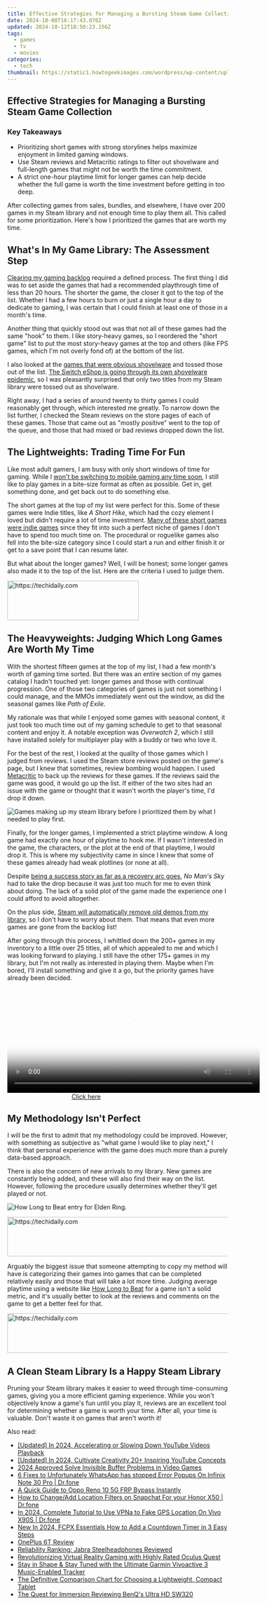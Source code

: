 ```yaml
---
title: Effective Strategies for Managing a Bursting Steam Game Collection
date: 2024-10-08T16:17:43.070Z
updated: 2024-10-12T18:50:23.156Z
tags:
  - games
  - tv
  - movies
categories:
  - tech
thumbnail: https://static1.howtogeekimages.com/wordpress/wp-content/uploads/2024/08/a-gaming-pc-with-several-steam-games-coming-out-of-the-screen-and-the-steam-logo-in-the-center.jpg
---
```


## Effective Strategies for Managing a Bursting Steam Game Collection

### Key Takeaways

* Prioritizing short games with strong storylines helps maximize enjoyment in limited gaming windows.
* Use Steam reviews and Metacritic ratings to filter out shovelware and full-length games that might not be worth the time commitment.
* A strict one-hour playtime limit for longer games can help decide whether the full game is worth the time investment before getting in too deep.

 After collecting games from sales, bundles, and elsewhere, I have over 200 games in my Steam library and not enough time to play them all. This called for some prioritization. Here's how I prioritized the games that are worth my time.

##  What's In My Game Library: The Assessment Step

[Clearing my gaming backlog](https://extra-information.techidaily.com/play-every-game-at-home-nba-streaming-made-simple-top-15/) required a defined process. The first thing I did was to set aside the games that had a recommended playthrough time of less than 20 hours. The shorter the game, the closer it got to the top of the list. Whether I had a few hours to burn or just a single hour a day to dedicate to gaming, I was certain that I could finish at least one of those in a month's time.

 Another thing that quickly stood out was that not all of these games had the same "hook" to them. I like story-heavy games, so I reordered the "short game" list to put the most story-heavy games at the top and others (like FPS games, which I'm not overly fond of) at the bottom of the list.

 I also looked at the [games that were obvious shovelware](https://buynow-reviews.techidaily.com/comprehensive-breakdown-of-samsungs-strategy-for-galaxy-s21-compact-and-intuitive-design/) and tossed those out of the list. [The Switch eShop is going through its own shovelware epidemic](https://instagram-video-recordings.techidaily.com/2024-approved-streamline-creative-filmmaking-with-instagrams-background-swap/), so I was pleasantly surprised that only two titles from my Steam library were tossed out as shovelware.

 Right away, I had a series of around twenty to thirty games I could reasonably get through, which interested me greatly. To narrow down the list further, I checked the Steam reviews on the store pages of each of these games. Those that came out as "mostly positive" went to the top of the queue, and those that had mixed or bad reviews dropped down the list.

##  The Lightweights: Trading Time For Fun

 Like most adult gamers, I am busy with only short windows of time for gaming. While I [won't be switching to mobile gaming any time soon](https://win-solutions.techidaily.com/the-ultimate-strategy-to-correct-mw3-dev-error-6068-as-you-head-into-2024/), I still like to play games in a bite-size format as often as possible. Get in, get something done, and get back out to do something else.

 The short games at the top of my list were perfect for this. Some of these games were Indie titles, like _A Short Hike_, which had the cozy element I loved but didn't require a lot of time investment. [Many of these short games were indie games](https://fix-guide.techidaily.com/how-to-fix-unresponsive-touch-screen-on-itel-s23plus-drfone-by-drfone-fix-android-problems-fix-android-problems/) since they fit into such a perfect niche of games I don't have to spend too much time on. The procedural or roguelike games also fell into the bite-size category since I could start a run and either finish it or get to a save point that I can resume later.

 But what about the longer games? Well, I will be honest; some longer games also made it to the top of the list. Here are the criteria I used to judge them.

<!-- affiliate ads begin -->
<a href="https://aligracehair.sjv.io/c/5597632/2016129/19272" target="_top" id="2016129">
  <img src="//a.impactradius-go.com/display-ad/19272-2016129" border="0" alt="https://techidaily.com" width="300" height="90"/>
</a>
<img height="0" width="0" src="https://aligracehair.sjv.io/i/5597632/2016129/19272" style="position:absolute;visibility:hidden;" border="0" />
<!-- affiliate ads end -->

##  The Heavyweights: Judging Which Long Games Are Worth My Time

 With the shortest fifteen games at the top of my list, I had a few month's worth of gaming time sorted. But there was an entire section of my games catalog I hadn't touched yet: longer games and those with continual progression. One of those two categories of games is just not something I could manage, and the MMOs immediately went out the window, as did the seasonal games like _Path of Exile_.

 My rationale was that while I enjoyed some games with seasonal content, it just took too much time out of my gaming schedule to get to that seasonal content and enjoy it. A notable exception was _Overwatch 2_, which I still have installed solely for multiplayer play with a buddy or two who love it.

 For the best of the rest, I looked at the quality of those games which I judged from reviews. I used the Steam store reviews posted on the game's page, but I knew that sometimes, review bombing would happen. I used [Metacritic](https://www.metacritic.com/) to back up the reviews for these games. If the reviews said the game was good, it would go up the list. If either of the two sites had an issue with the game or thought that it wasn't worth the player's time, I'd drop it down.

![Games making up my steam library before I prioritized them by what I needed to play first.](https://static1.howtogeekimages.com/wordpress/wp-content/uploads/2024/08/my-library-before-prioritizing.png) 

 Finally, for the longer games, I implemented a strict playtime window. A long game had exactly one hour of playtime to hook me. If I wasn't interested in the game, the characters, or the plot at the end of that playtime, I would drop it. This is where my subjectivity came in since I knew that some of these games already had weak plotlines (or none at all).

 Despite [being a success story as far as a recovery arc goes](https://www.polygon.com/gaming/23939222/no-mans-sky-2023-review), _No Man's Sky_ had to take the drop because it was just too much for me to even think about doing. The lack of a solid plot of the game made the experience one I could afford to avoid altogether.

 On the plus side, [Steam will automatically remove old demos from my library](https://fox-access.techidaily.com/new-export-troubleshooting-saving-your-premieres-srt-data/), so I don't have to worry about them. That means that even more games are gone from the backlog list!

 After going through this process, I whittled down the 200+ games in my inventory to a little over 25 titles, all of which appealed to me and which I was looking forward to playing. I still have the other 175+ games in my library, but I'm not really as interested in playing them. Maybe when I'm bored, I'll install something and give it a go, but the priority games have already been decided.

<!-- affiliate ads begin -->
<span id="1982570">
					<video width="576" height="240" style="cursor:pointer"
           poster="//a.impactradius-go.com/display-clicktoplayimage/1982570.png"
           onclick="if(!this.playClicked){this.play();this.setAttribute('controls',true);this.playClicked=true;}">
	   <source src="//a.impactradius-go.com/display-ad/22993-1982570">
	   <img src="//a.impactradius-go.com/display-clicktoplayimage/1982570.png" style="border: none; height: 100%; width: 100%; object-fit: contain">
	</video>
	<div style="width:360px;text-align:center"><a href="javascript:window.open(decodeURIComponent('https%3A%2F%2Fhomestyler.sjv.io%2Fc%2F5597632%2F1982570%2F22993'), '_blank');void(0);">Click here</a></div>
</span>
<img height="0" width="0" src="https://imp.pxf.io/i/5597632/1982570/22993" style="position:absolute;visibility:hidden;" border="0" />
<!-- affiliate ads end -->

##  My Methodology Isn't Perfect

 I will be the first to admit that my methodology could be improved. However, with something as subjective as "what game I would like to play next," I think that personal experience with the game does much more than a purely data-based approach.

 There is also the concern of new arrivals to my library. New games are constantly being added, and these will also find their way on the list. However, following the procedure usually determines whether they'll get played or not.

![How Long to Beat entry for Elden Ring.](https://static1.howtogeekimages.com/wordpress/wp-content/uploads/2024/08/screenshot-2024-08-20-at-08-18-46.png) 

<!-- affiliate ads begin -->
<a href="https://ephamedtechinc.pxf.io/c/5597632/2137216/26400" target="_top" id="2137216">
  <img src="//a.impactradius-go.com/display-ad/26400-2137216" border="0" alt="https://techidaily.com" width="728" height="90"/>
</a>
<img height="0" width="0" src="https://ephamedtechinc.pxf.io/i/5597632/2137216/26400" style="position:absolute;visibility:hidden;" border="0" />
<!-- affiliate ads end -->

 Arguably the biggest issue that someone attempting to copy my method will have is categorizing their games into games that can be completed relatively easily and those that will take a lot more time. Judging average playtime using a website like [How Long to Beat](https://howlongtobeat.com) for a game isn't a solid metric, and it's usually better to look at the reviews and comments on the game to get a better feel for that.

<!-- affiliate ads begin -->
<a href="https://aligracehair.sjv.io/c/5597632/1886003/19272" target="_top" id="1886003">
  <img src="//a.impactradius-go.com/display-ad/19272-1886003" border="0" alt="https://techidaily.com" width="728" height="90"/>
</a>
<img height="0" width="0" src="https://aligracehair.sjv.io/i/5597632/1886003/19272" style="position:absolute;visibility:hidden;" border="0" />
<!-- affiliate ads end -->

##  A Clean Steam Library Is a Happy Steam Library

 Pruning your Steam library makes it easier to weed through time-consuming games, giving you a more efficient gaming experience. While you won't objectively know a game's fun until you play it, reviews are an excellent tool for determining whether a game is worth your time. After all, your time is valuable. Don't waste it on games that aren't worth it!

<ins class="adsbygoogle"
     style="display:block"
     data-ad-format="autorelaxed"
     data-ad-client="ca-pub-7571918770474297"
     data-ad-slot="1223367746"></ins>

<ins class="adsbygoogle"
     style="display:block"
     data-ad-client="ca-pub-7571918770474297"
     data-ad-slot="8358498916"
     data-ad-format="auto"
     data-full-width-responsive="true"></ins>

<span class="atpl-alsoreadstyle">Also read:</span>
<div><ul>
<li><a href="https://youtube-web.techidaily.com/ed-in-2024-accelerating-or-slowing-down-youtube-videos-playback/"><u>[Updated] In 2024, Accelerating or Slowing Down YouTube Videos Playback</u></a></li>
<li><a href="https://facebook-record-videos.techidaily.com/updated-in-2024-cultivate-creativity-20plus-inspiring-youtube-concepts/"><u>[Updated] In 2024, Cultivate Creativity 20+ Inspiring YouTube Concepts</u></a></li>
<li><a href="https://remote-screen-capture.techidaily.com/2024-approved-solve-invisible-buffer-problems-in-video-games/"><u>2024 Approved Solve Invisible Buffer Problems in Video Games</u></a></li>
<li><a href="https://howto.techidaily.com/6-fixes-to-unfortunately-whatsapp-has-stopped-error-popups-on-infinix-note-30-pro-drfone-by-drfone-fix-android-problems-fix-android-problems/"><u>6 Fixes to Unfortunately WhatsApp has stopped Error Popups On Infinix Note 30 Pro | Dr.fone</u></a></li>
<li><a href="https://android-frp.techidaily.com/a-quick-guide-to-oppo-reno-10-5g-frp-bypass-instantly-by-drfone-android/"><u>A Quick Guide to Oppo Reno 10 5G FRP Bypass Instantly</u></a></li>
<li><a href="https://location-social.techidaily.com/how-to-changeadd-location-filters-on-snapchat-for-your-honor-x50-drfone-by-drfone-virtual-android/"><u>How to Change/Add Location Filters on Snapchat For your Honor X50 | Dr.fone</u></a></li>
<li><a href="https://review-topics.techidaily.com/in-2024-complete-tutorial-to-use-vpna-to-fake-gps-location-on-vivo-x90s-drfone-by-drfone-virtual-android/"><u>In 2024, Complete Tutorial to Use VPNa to Fake GPS Location On Vivo X90S | Dr.fone</u></a></li>
<li><a href="https://video-creation-software.techidaily.com/new-in-2024-fcpx-essentials-how-to-add-a-countdown-timer-in-3-easy-steps/"><u>New In 2024, FCPX Essentials How to Add a Countdown Timer in 3 Easy Steps</u></a></li>
<li><a href="https://buynow-help.techidaily.com/oneplus-6t-review/"><u>OnePlus 6T Review</u></a></li>
<li><a href="https://buynow-help.techidaily.com/reliability-ranking-jabra-steelheadphones-reviewed/"><u>Reliability Ranking: Jabra Steelheadphones Reviewed</u></a></li>
<li><a href="https://buynow-help.techidaily.com/revolutionizing-virtual-reality-gaming-with-highly-rated-oculus-quest/"><u>Revolutionizing Virtual Reality Gaming with Highly Rated Oculus Quest</u></a></li>
<li><a href="https://buynow-help.techidaily.com/stay-in-shape-and-stay-tuned-with-the-ultimate-garmin-vivoactive-3-music-enabled-tracker/"><u>Stay in Shape & Stay Tuned with the Ultimate Garmin Vivoactive 3 Music-Enabled Tracker</u></a></li>
<li><a href="https://buynow-help.techidaily.com/the-definitive-comparison-chart-for-choosing-a-lightweight-compact-tablet/"><u>The Definitive Comparison Chart for Choosing a Lightweight, Compact Tablet</u></a></li>
<li><a href="https://extra-hints.techidaily.com/the-quest-for-immersion-reviewing-benqs-ultra-hd-sw320/"><u>The Quest for Immersion Reviewing BenQ's Ultra HD SW320</u></a></li>
</ul></div>

